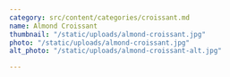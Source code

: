 ```yaml
---
category: src/content/categories/croissant.md
name: Almond Croissant
thumbnail: "/static/uploads/almond-croissant.jpg"
photo: "/static/uploads/almond-croissant.jpg"
alt_photo: "/static/uploads/almond-croissant-alt.jpg"

---
```

